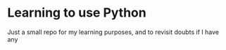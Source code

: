 # Learning to use Python
Just a small repo for my learning purposes, and to revisit doubts if I have any